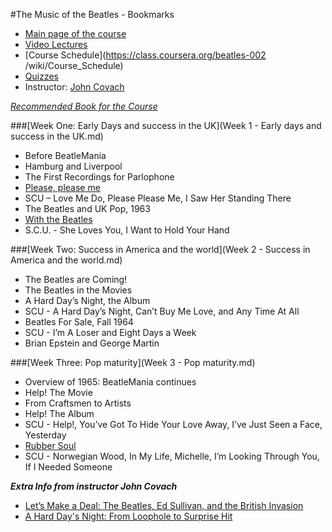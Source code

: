 #The Music of the Beatles - Bookmarks

- [Main page of the course](https://class.coursera.org/beatles-002)
- [Video Lectures](https://class.coursera.org/beatles-002/lecture)
- [Course Schedule](https://class.coursera.org/beatles-002
/wiki/Course_Schedule)
- [Quizzes](https://class.coursera.org/beatles-002/quiz)
- Instructor: [John Covach](http://www.rochester.edu/news/experts/index.php?id=298)

_[Recommended Book for the Course](http://www.amazon.com/Beatlesongs-William-J-Dowlding/dp/0671682296/)_

###[Week One: Early Days and success in the UK](Week 1 - Early days and success in the UK.md)

- Before BeatleMania 
- Hamburg and Liverpool
- The First Recordings for Parlophone
- [Please, please me](https://www.youtube.com/watch?v=QYJMfIzyjzA)
- SCU – Love Me Do, Please Please Me, I Saw Her Standing There 
- The Beatles and UK Pop, 1963
- [With the Beatles](https://www.youtube.com/watch?v=4pDg31xZGBs)
- S.C.U. - She Loves You, I Want to Hold Your Hand

###[Week Two: Success in America and the world](Week 2 - Success in America and the world.md)

- The Beatles are Coming!
- The Beatles in the Movies
- A Hard Day’s Night, the Album
- SCU - A Hard Day’s Night, Can’t Buy Me Love, and Any Time At All
- Beatles For Sale, Fall 1964
- SCU - I’m A Loser and Eight Days a Week
- Brian Epstein and George Martin

###[Week Three: Pop maturity](Week 3 - Pop maturity.md)

- Overview of 1965: BeatleMania continues
- Help! The Movie
- From Craftsmen to Artists
- Help! The Album
- SCU - Help!, You’ve Got To Hide Your Love Away, I’ve Just Seen a Face, Yesterday
- [Rubber Soul](http://www.youtube.com/watch?v=YMUqV6G3PY0)
- SCU - Norwegian Wood, In My Life, Michelle, I’m Looking Through You, If I Needed Someone




**_Extra Info from instructor John Covach_**

- [Let’s Make a Deal:
The Beatles, Ed Sullivan, and the British Invasion](http://musicologynow.ams-net.org/2014/02/lets-make-deal-beatles-ed-sullivan-and.html)
- [A Hard Day's Night: From Loophole to Surprise Hit](http://www.huffingtonpost.com/john-covach/a-hard-days-night_b_5552215.html)
